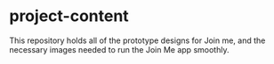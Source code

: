 # project-content

This repository holds all of the prototype designs for Join me, and the necessary images needed to run the Join Me app smoothly.

